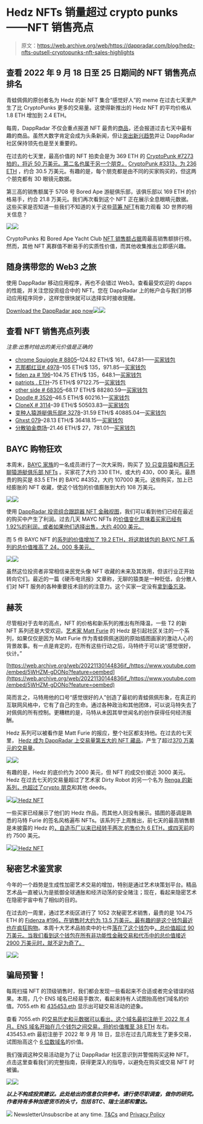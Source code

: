 # Hedz NFTs 销量超过 crypto punks——NFT 销售亮点

> 原文：<https://web.archive.org/web/https://dappradar.com/blog/hedz-nfts-outsell-cryptopunks-nft-sales-highlights>

## 查看 2022 年 9 月 18 日至 25 日期间的 NFT 销售亮点排名

青蛙佩佩的原创者名为 Hedz 的新 NFT 集合“感觉好人”的 meme 在过去七天里产生了比 CryptoPunks 更多的交易量。这使得新推出的 Hedz NFT 的平均价格从 1.8 ETH 增加到 2.4 ETH。

每周，DappRadar 不仅会重点报道 NFT 最贵的[商品](https://web.archive.org/web/20221130144836/https://dappradar.com/nft/sales)，还会报道过去七天中最有趣的商品。虽然大数字肯定会成为头条新闻，但让[突出新兴趋势](https://web.archive.org/web/20221130144836/https://dappradar.com/nft/sales)并让 DappRadar 社区保持领先也是至关重要的。

在过去的七天里，最高价值的 NFT 拍卖会是为 369 ETH 的 [CryptoPunk #7273 拍的，将近 50 万美元。第二名也属于另一个朋克，](https://web.archive.org/web/20221130144836/https://dappradar.com/hub/assets/eth/0xb47e3cd837ddf8e4c57f05d70ab865de6e193bbb/7273) [CryptoPunk #3313，为 236 ETH](https://web.archive.org/web/20221130144836/https://dappradar.com/hub/assets/eth/0xb47e3cd837ddf8e4c57f05d70ab865de6e193bbb/3313) ，约合 30.5 万美元。有趣的是，每个朋克都是由不同的买家购买的，但这两个朋克都有 3D 眼镜元数据。

第三高的销售额属于 5708 号 Bored Ape 游艇俱乐部，该俱乐部以 169 ETH 的价格易手，约合 21.8 万美元。我们再次看到这个 NFT 正在展示全息眼睛元数据。这些买家是否知道一些我们不知道的关于这些[蓝筹 NFT](https://web.archive.org/web/20221130144836/https://dappradar.com/blog/what-are-blue-chip-nft-collections)有能力观看 3D 世界的相关信息？

![](img/f6635f5c425c6fff3f5bfe0f99801151.png)![](img/750087f1323e32e698fe20a2c67af9ff.png)

CryptoPunks 和 Bored Ape Yacht Club [NFT 销售额占据](https://web.archive.org/web/20221130144836/https://dappradar.com/nft/sales)周最高销售额排行榜。然而，其他 NFT 离群值不断易手的实质性价值，而其他收集推出立即感兴趣。

## 随身携带您的 Web3 之旅

使用 DappRadar 移动应用程序，再也不会错过 Web3。查看最受欢迎的 dapps 的性能，并关注您投资组合中的 NFT。您在 DappRadar 上的帐户会与我们的移动应用程序同步，这样您很快就可以选择实时接收提醒。

[Download the DappRadar app now](https://web.archive.org/web/20221130144836/https://dappradar.app.link/blog)[](https://web.archive.org/web/20221130144836/https://play.google.com/store/apps/details?id=com.portfolio.dappradar)[![](img/a3634373d68930c5d4e8a7fce618f91f.png)<picture>![](img/21740f2b1bf0518124346c5203a27691.png)</picture>](https://web.archive.org/web/20221130144836/https://play.google.com/store/apps/details?id=com.portfolio.dappradar)

## 查看 NFT 销售亮点列表

*注意:出售时给出的美元价值是正确的*

*   [chrome Squiggle # 8805](https://web.archive.org/web/20221130144836/https://dappradar.com/hub/assets/eth/0x059edd72cd353df5106d2b9cc5ab83a52287ac3a/8805)–124.82 ETH/$ 161，647.81——[买家钱包](https://web.archive.org/web/20221130144836/https://dappradar.com/hub/wallet/eth/0xd4100a2e1aacdeb18bcda92a280124a7111a12b6)
*   [志那都红豆# 4978](https://web.archive.org/web/20221130144836/https://dappradar.com/hub/assets/eth/0xed5af388653567af2f388e6224dc7c4b3241c544/4978)–105 ETH/$ 135，971.85—[买家钱包](https://web.archive.org/web/20221130144836/https://dappradar.com/hub/wallet/eth/0xff3879b8a363aed92a6eaba8f61f1a96a9ec3c1e)
*   [fiden za # 196](https://web.archive.org/web/20221130144836/https://dappradar.com/hub/assets/eth/0xa7d8d9ef8d8ce8992df33d8b8cf4aebabd5bd270/78000196)–104.75 ETH/$ 135，648.1—[买家钱包](https://web.archive.org/web/20221130144836/https://dappradar.com/hub/wallet/eth/0x80845058350b8c3df5c3015d8a717d64b3bf9267)
*   [patriots . ETH](https://web.archive.org/web/20221130144836/https://dappradar.com/hub/assets/eth/0x57f1887a8bf19b14fc0df6fd9b2acc9af147ea85/50498912600741566210312124459976227565225630974152908889692350144986238087394)–75 ETH/$ 97122.75—[买家钱包](https://web.archive.org/web/20221130144836/https://dappradar.com/hub/wallet/eth/0x6942049509693fbb63d7f1395dae5cfe1ccec1ba)
*   [other side # 68305](https://web.archive.org/web/20221130144836/https://dappradar.com/hub/assets/eth/0x34d85c9cdeb23fa97cb08333b511ac86e1c4e258/68305)–68.17 ETH/$ 88280.59—[买家钱包](https://web.archive.org/web/20221130144836/https://dappradar.com/hub/wallet/eth/0x720a4fab08cb746fc90e88d1924a98104c0822cf)
*   [Doodle # 3526](https://web.archive.org/web/20221130144836/https://dappradar.com/hub/assets/eth/0x8a90cab2b38dba80c64b7734e58ee1db38b8992e/3526)–46.5 ETH/$ 60216.1—[买家钱包](https://web.archive.org/web/20221130144836/https://dappradar.com/hub/wallet/eth/0xf9c461556f54be8da0855cb0a0373e9e80d5c0b7)
*   [CloneX # 3114](https://web.archive.org/web/20221130144836/https://dappradar.com/hub/assets/eth/0x49cf6f5d44e70224e2e23fdcdd2c053f30ada28b/6560)–39 ETH/$ 50503.83—[买家钱包](https://web.archive.org/web/20221130144836/https://dappradar.com/hub/wallet/eth/0xae97c913e983215c9f14c5813b8db7c4c7e73801)
*   [变种人猿游艇俱乐部# 3278](https://web.archive.org/web/20221130144836/https://dappradar.com/hub/assets/eth/0x60e4d786628fea6478f785a6d7e704777c86a7c6/3278)–31.59 ETH/$ 40885.04—[买家钱包](https://web.archive.org/web/20221130144836/https://dappradar.com/hub/wallet/eth/0xf6f62bab35907565c5ad3d4c1093b7f90762c021)
*   [Ghxst 079](https://web.archive.org/web/20221130144836/https://dappradar.com/hub/assets/eth/0xcbd38d10511f0274e040085c0bc1f85cc96fff82/79)–28.13 ETH/$ 36418.15—[买家钱包](https://web.archive.org/web/20221130144836/https://dappradar.com/hub/wallet/eth/0x59265c2f1e8cfc6ce4d918da3df3f160d75568ea)
*   [分散铂金商场](https://web.archive.org/web/20221130144836/https://dappradar.com/hub/assets/eth/0x959e104e1a4db6317fa58f8295f586e1a978c297/4857)–21.46 ETH/$ 27，781.01—[买家钱包](https://web.archive.org/web/20221130144836/https://dappradar.com/hub/wallet/eth/0xb7e8d69a8f80052080ff780a25daa2d03318cd49)

## BAYC 购物狂欢

本周末，[BAYC 家族](https://web.archive.org/web/20221130144836/https://dappradar.com/hub/wallet/eth/0x7e9f74ecfa5054b8672db762a2cb977379f33628)的一名成员进行了一次大采购，购买了 [10 只变异猿](https://web.archive.org/web/20221130144836/https://dappradar.com/hub/wallet/eth/0x7e9f74ecfa5054b8672db762a2cb977379f33628/nfts/1/mutant-ape-yacht-club)和[两只无聊猿游艇俱乐部 NFTs](https://web.archive.org/web/20221130144836/https://dappradar.com/hub/assets/eth/0xbc4ca0eda7647a8ab7c2061c2e118a18a936f13d/4352) 。买家花了大约 330 ETH，或大约 430，000 美元。最昂贵的购买是 83.5 ETH 的 BAYC #4352，大约 107000 美元。这些购买，加上已经膨胀的 NFT 收藏，使这个钱包的价值膨胀到大约 108 万美元。

[](https://web.archive.org/web/20221130144836/https://dappradar.com/hub/nft-explorer)[![](img/1ceea2205cc9587c9c03b25bd60f4160.png)<picture>![](img/db533a6e21f05ece2b509d9468d5e522.png)</picture>](https://web.archive.org/web/20221130144836/https://dappradar.com/hub/nft-explorer)

使用 [DappRadar 投资组合跟踪器 NFT 金融视图](https://web.archive.org/web/20221130144836/https://dappradar.com/hub/wallet/eth/0x7e9f74ecfa5054b8672db762a2cb977379f33628/nfts-financial)，我们可以看到他们已经在最近的购买中产生了利润。过去几天 MAYC NFTs 的[价值变化意味着买家已经有 1.92%的利润，或者如果他们选择出售，大约 4000 美元。](https://web.archive.org/web/20221130144836/https://dappradar.com/hub/nft-explorer/collection/mutant-ape-yacht-club)

而 5 件 BAYC NFT 的[系列的价值增加了 19.2 ETH，将这款钱包的 BAYC NFT 系列的总价值推高了 24，000 多美元。](https://web.archive.org/web/20221130144836/https://dappradar.com/hub/wallet/eth/0x7e9f74ecfa5054b8672db762a2cb977379f33628/nfts-financial)

[](https://web.archive.org/web/20221130144836/https://dappradar.com/hub/nft-explorer)[![](img/abac568ea70d08f1c33b561e6bfda109.png)<picture>![](img/6912b65e1d86adc642f47f59bde02dc1.png)</picture>](https://web.archive.org/web/20221130144836/https://dappradar.com/hub/nft-explorer)

虽然这位投资者非常相信亲民党头像 NFT 收藏的未来及其效用，但该行业正开始转向它们。最近的一篇《硬币电讯报》文章称，无聊的猿类是一种贬低，会分散人们对 NFT 服务的各种重要技术目的的注意力。这个买家一定没有[拿到备忘录](https://web.archive.org/web/20221130144836/https://cointelegraph.com/news/enough-of-the-bored-apes-they-re-bad-for-nfts)。

## 赫茨

尽管相对于去年的高点，NFT 的价格和新系列的推出有所降温，一些 T2 的新 NFT 系列还是大受欢迎。[艺术家 Matt Furie](https://web.archive.org/web/20221130144836/https://dappradar.com/hub/nft-explorer/collection/hedz-by-matt-furie) 的 Hedz 是引起社区关注的一个系列，如果仅仅是因为 Matt Furie 作为青蛙佩佩迷因的原始插图画家的激动人心的背景故事。有一点是肯定的，在所有这些行动之后，马特终于可以说“感觉很好，伙计。”

[https://web.archive.org/web/20221130144836if_/https://www.youtube.com/embed/5WHZM-gDONo?feature=oembed](https://web.archive.org/web/20221130144836if_/https://www.youtube.com/embed/5WHZM-gDONo?feature=oembed)

简而言之，马特用他的口号“感觉很好的人”创造了最初的青蛙佩佩形象，在真正的互联网风格中，它有了自己的生命。通过各种政治和其他团体，可以说马特失去了对佩佩的所有控制。更糟糕的是，马特从未因其举世闻名的创作获得任何经济报酬。

Hedz 系列可以被看作是 Matt Furie 的报应，整个社区都支持他。在过去的七天里， [Hedz 成为 DappRadar 上交易量第五大的 NFT 藏品](https://web.archive.org/web/20221130144836/https://dappradar.com/hub/nft-explorer)，产生了超过[370 万美元的交易量](https://web.archive.org/web/20221130144836/https://dappradar.com/hub/nft-explorer)。

[](https://web.archive.org/web/20221130144836/https://dappradar.com/hub/nft-explorer)[![](img/0193c1c0b021b732b11e328ba83a2f67.png)<picture>![](img/204bab529acd77f036a305d38780837d.png)</picture>](https://web.archive.org/web/20221130144836/https://dappradar.com/hub/nft-explorer)

有趣的是，Hedz 的底价约为 2000 美元，但 NFT 的成交价接近 3000 美元。Hedz 在过去七天的交易量超过了艺术家 Dirty Robot 的另一个名为 [Renga 的新系列，也超过了](/web/20221130144836/https://dappradar.com/blog/new-nft-collections-hedz-and-renga-enter-top-charts-this-week/)[crypto 朋克](/web/20221130144836/https://dappradar.com/blog/what-are-blue-chip-nft-collections/)和其他 deeds。

[](https://web.archive.org/web/20221130144836/https://dappradar.com/hub/nft-explorer)[![](img/dd06ee75849b9b5db8e497608b6aa539.png)<picture>![Hedz NFT](img/deb10a39fe33148579b96942f8ae9db2.png)</picture>](https://web.archive.org/web/20221130144836/https://dappradar.com/hub/nft-explorer)

一些买家已经展示了他们的 Hedz 作品，而其他人则没有展示。插图的基调是熟悉的马特 Furie 的签名风格遍布 NFTs。该系列于上周推出，前七天的最高销售额是未披露的 Hedz 的[，自造币厂以来](https://web.archive.org/web/20221130144836/https://dappradar.com/hub/assets/eth/0xefed2a58cc6a5b81f9158b231847f005cf086c01/704)[已经转手两次](https://web.archive.org/web/20221130144836/https://dappradar.com/hub/assets/eth/0xefed2a58cc6a5b81f9158b231847f005cf086c01/704),[的售价为 6 ETH，或四天前](https://web.archive.org/web/20221130144836/https://dappradar.com/hub/assets/eth/0xefed2a58cc6a5b81f9158b231847f005cf086c01/704)的约 7500 美元。

[](https://web.archive.org/web/20221130144836/https://dappradar.com/hub/nft-explorer)[![](img/ea3aaebd543a81a73880469ad2a55e95.png)<picture>![Hedz NFT](img/bd78751ba5b3dd4b80451ac2b8df4dc8.png)</picture>](https://web.archive.org/web/20221130144836/https://dappradar.com/hub/nft-explorer)

## 秘密艺术鉴赏家

今年的一个趋势是生成性加密艺术交易的增加，特别是通过艺术块策划平台。精品艺术品一直被认为是抵御全球通胀和经济动荡的安全赌注；现在，看起来隐密艺术在隐密宇宙中有了相似的目的。

在过去的一周里，通过艺术街区进行了 1052 次秘密艺术销售，最贵的是 104.75 ETH 的 [Fidenza #196，在销售时大约为 13.5 万美元。最有趣的是](https://web.archive.org/web/20221130144836/https://dappradar.com/hub/assets/eth/0xa7d8d9ef8d8ce8992df33d8b8cf4aebabd5bd270/78000196)[这个钱包最近也在疯狂购物](https://web.archive.org/web/20221130144836/https://dappradar.com/hub/wallet/eth/0x80845058350b8c3df5c3015d8a717d64b3bf9267)。本周十大艺术品拍卖中的七件[落在了这个钱包](https://web.archive.org/web/20221130144836/https://dappradar.com/hub/nft-explorer/collection/art-blocks-curated/sales-activity?period=week&order-by=priceInFiat)中[，总价值超过 90 万美元。当我们看到这个钱包在所有非功能性金融交易和代币中的总价值接近 2900 万美元时，就不足为奇了。](https://web.archive.org/web/20221130144836/https://dappradar.com/hub/wallet/eth/0x80845058350b8c3df5c3015d8a717d64b3bf9267/nfts/1/art-blocks-curated)

[](https://web.archive.org/web/20221130144836/https://dappradar.com/hub/nft-explorer)[![](img/35425cf972296a2bd33cc13df0660c12.png)<picture>![](img/107b61850bbb80fd85d455778c627002.png)</picture>](https://web.archive.org/web/20221130144836/https://dappradar.com/hub/nft-explorer)

## 骗局预警！

每周扫描 NFT 的顶级销售时，我们都会发现一些看起来不合适或者完全错误的结果。本周，几个 ENS 域名已经易手数次，看起来持有人试图抬高他们域名的价值。7055.eth 和 [435453.eth](https://web.archive.org/web/20221130144836/https://dappradar.com/hub/assets/eth/0x57f1887a8bf19b14fc0df6fd9b2acc9af147ea85/42153572551036205851044448800424371228136643388737255737477770644732124423133) 显示出可疑交易活动的迹象。

查看 7055.eth 的[交易历史和元数据可以看出，这个域名最初注册于 2022 年 4 月。ENS 域名开始在几个钱包之间交易，将](https://web.archive.org/web/20221130144836/https://dappradar.com/hub/assets/eth/0x57f1887a8bf19b14fc0df6fd9b2acc9af147ea85/110715061140428961420186765642187791424560268085393978504072574013791734540618)[的价值推至 38 ETH](https://web.archive.org/web/20221130144836/https://dappradar.com/hub/assets/eth/0x57f1887a8bf19b14fc0df6fd9b2acc9af147ea85/110715061140428961420186765642187791424560268085393978504072574013791734540618) 左右。435453.eth 最初注册于 2022 年 9 月 18 日，显示在过去几周发生了更多交易，试图抬高这个 [6 位数域名](https://web.archive.org/web/20221130144836/https://dappradar.com/hub/assets/eth/0x57f1887a8bf19b14fc0df6fd9b2acc9af147ea85/42153572551036205851044448800424371228136643388737255737477770644732124423133)的价值。

我们强调这种交易活动是为了让 DappRadar 社区意识到并警惕购买这种 NFT。点击这里查看我们的完整指南，获得更深入的指导，以避免在购买或交易 NFT 时被骗。

[](https://web.archive.org/web/20221130144836/https://dappradar.com/blog/how-to-spot-an-nft-scam)[![](img/9a6ddabaed8980b120296deb8e5c8cab.png)<picture>![](img/e1745327b2b289b02da07d5cfab6f733.png)</picture>](https://web.archive.org/web/20221130144836/https://dappradar.com/blog/how-to-spot-an-nft-scam)

***以上不构成投资建议。此处给出的信息仅供参考。请行使尽职调查，做你的研究。作者持有多种加密货币的头寸，包括 BTC、瑞士法郎和雷达。***

![](img/6d5a4a2d609c56e1a5771717e54ba759.png) NewsletterUnsubscribe at any time. [T&Cs](https://web.archive.org/web/20221130144836/https://dappradar.com/terms) and [Privacy Policy](https://web.archive.org/web/20221130144836/https://dappradar.com/privacy-policy)